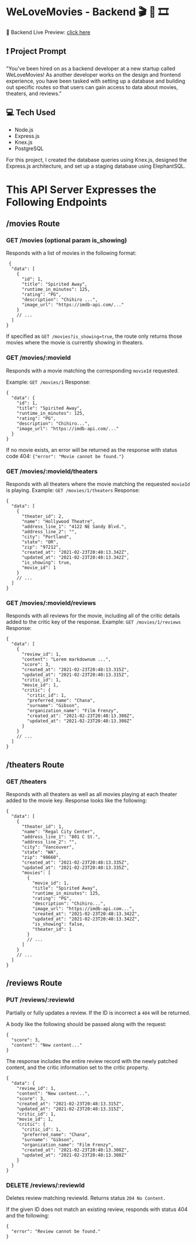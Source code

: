 # WeLoveMovies - Backend :clapper: :popcorn: :film_strip:
:star2: Backend Live Preview: [click here](https://frozen-ravine-83173.herokuapp.com/movies/)

## :exclamation: Project Prompt
"You've been hired on as a backend developer at a new startup called WeLoveMovies! As another developer works on the design and frontend experience, you have been tasked with setting up a database and building out specific routes so that users can gain access to data about movies, theaters, and reviews."

## :computer: Tech Used
- Node.js
- Express.js
- Knex.js
- PostgreSQL

For this project, I created the database queries using Knex.js, designed the Express.js architecture, and set up a staging database using ElephantSQL.

# This API Server Expresses the Following Endpoints

## /movies Route
### GET /movies (optional param is_showing)
Responds with a list of movies in the following format:
```
 {
  "data": [
    {
      "id": 1,
      "title": "Spirited Away",
      "runtime_in_minutes": 125,
      "rating": "PG",
      "description": "Chihiro ...",
      "image_url": "https://imdb-api.com/..."
    }
    // ...
  ]
}
```
If specified as `GET /movies?is_showing=true`, the route only returns those movies where the movie is currently showing in theaters.

### GET /movies/:movieId
Responds with a movie matching the corresponding `movieId` requested.

Example: `GET /movies/1` Response:
```
{
  "data": {
    "id": 1,
    "title": "Spirited Away",
    "runtime_in_minutes": 125,
    "rating": "PG",
    "description": "Chihiro...",
    "image_url": "https://imdb-api.com/..."
  }
}
```
If no movie exists, an error will be returned as the response with status code 404: `{"error": "Movie cannot be found."}`

### GET /movies/:movieId/theaters
Responds with all theaters where the movie matching the requested `movieId` is playing. Example: `GET /movies/1/theaters` Response:
```
{
  "data": [
    {
      "theater_id": 2,
      "name": "Hollywood Theatre",
      "address_line_1": "4122 NE Sandy Blvd.",
      "address_line_2": "",
      "city": "Portland",
      "state": "OR",
      "zip": "97212",
      "created_at": "2021-02-23T20:48:13.342Z",
      "updated_at": "2021-02-23T20:48:13.342Z",
      "is_showing": true,
      "movie_id": 1
    }
    // ...
  ]
}
```
### GET /movies/:movieId/reviews
Responds with all reviews for the movie, including all of the critic details added to the critic key of the response. Example: `GET /movies/1/reviews` Response:
```
{
  "data": [
    {
      "review_id": 1,
      "content": "Lorem markdownum ...",
      "score": 3,
      "created_at": "2021-02-23T20:48:13.315Z",
      "updated_at": "2021-02-23T20:48:13.315Z",
      "critic_id": 1,
      "movie_id": 1,
      "critic": {
        "critic_id": 1,
        "preferred_name": "Chana",
        "surname": "Gibson",
        "organization_name": "Film Frenzy",
        "created_at": "2021-02-23T20:48:13.308Z",
        "updated_at": "2021-02-23T20:48:13.308Z"
      }
    }
    // ...
  ]
}
```
## /theaters Route
### GET /theaters
Responds with all theaters as well as all movies playing at each theater added to the movie key. Response looks like the following:
```
{
  "data": [
    {
      "theater_id": 1,
      "name": "Regal City Center",
      "address_line_1": "801 C St.",
      "address_line_2": "",
      "city": "Vancouver",
      "state": "WA",
      "zip": "98660",
      "created_at": "2021-02-23T20:48:13.335Z",
      "updated_at": "2021-02-23T20:48:13.335Z",
      "movies": [
        {
          "movie_id": 1,
          "title": "Spirited Away",
          "runtime_in_minutes": 125,
          "rating": "PG",
          "description": "Chihiro...",
          "image_url": "https://imdb-api.com...",
          "created_at": "2021-02-23T20:48:13.342Z",
          "updated_at": "2021-02-23T20:48:13.342Z",
          "is_showing": false,
          "theater_id": 1
        }
        // ...
      ]
    }
    // ...
  ]
}
```
## /reviews Route
### PUT /reviews/:reviewId
Partially or fully updates a review. If the ID is incorrect a `404` will be returned.

A body like the following should be passed along with the request:
```
{
  "score": 3,
  "content": "New content..."
}
```
The response includes the entire review record with the newly patched content, and the critic information set to the critic property.
```
{
  "data": {
    "review_id": 1,
    "content": "New content...",
    "score": 3,
    "created_at": "2021-02-23T20:48:13.315Z",
    "updated_at": "2021-02-23T20:48:13.315Z",
    "critic_id": 1,
    "movie_id": 1,
    "critic": {
      "critic_id": 1,
      "preferred_name": "Chana",
      "surname": "Gibson",
      "organization_name": "Film Frenzy",
      "created_at": "2021-02-23T20:48:13.308Z",
      "updated_at": "2021-02-23T20:48:13.308Z"
    }
  }
}
```
### DELETE /reviews/:reviewId
Deletes review matching reviewId. Returns status `204 No Content.`

If the given ID does not match an existing review, responds with status 404 and the following:
```
{
  "error": "Review cannot be found."
}
```

